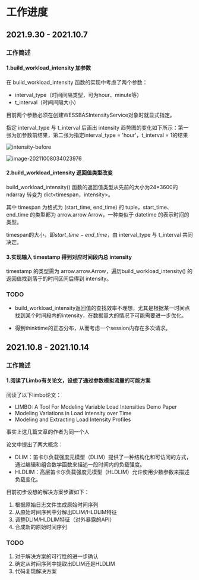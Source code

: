 # 工作进度
## 2021.9.30 - 2021.10.7
### 工作简述

#### 1.build_workload_intensity 加参数

在 build_workload_intensity 函数的实现中考虑了两个参数：

- interval_type（时间间隔类型，可为hour、minute等）
- t_interval（时间间隔大小）

目前两个参数必须在创建WESSBASIntensityService对象时就显式指定。

指定 interval_type 与 t_interval 后画出 intensity 趋势图的变化如下所示：第一张为加参数前结果，第二张为指定interval_type = 'hour'，t_interval = 1的结果

![intensity-before](https://tva1.sinaimg.cn/large/008i3skNly1gv7mgdjvmzj60hs0dc74p02.jpg)

![image-20211008034023976](https://tva1.sinaimg.cn/large/008i3skNly1gv7mgl2hdwj60hs0dcjry02.jpg)

#### 2.build_workload_intensity 返回值类型改变

build_workload_intensity() 函数的返回值类型从先前的大小为24*3600的 ndarray 转变为 dict<timespan，intensity>。

其中 timespan 为格式为 (start_time, end_time) 的 tuple，start_time、end_time 的类型都为 arrow.arrow.Arrow，一种类似于 datetime 的表示时间的类型。

timespan的大小，即$start\_time-end\_time$，由 interval_type 与 t_interval 共同决定。

#### 3.实现输入 timestamp 得到对应时间段内总 intensity

timestamp 的类型需为 arrow.arrow.Arrow，遍历build_workload_intensity() 的返回值找到落于的时间区间后得到 intensity。 

### TODO

- build_workload_intensity返回值的查找效率不理想，尤其是根据某一时间点找到某个时间段内的intensity，在数据量大的情况下可能需要进一步优化。

- 得到thinktime的正态分布，从而考虑一个session内存在多次请求。

## 2021.10.8 - 2021.10.14
### 工作简述
#### 1.阅读了Limbo有关论文，设想了通过参数模拟流量的可能方案
阅读了以下limbo论文：
- LIMBO: A Tool For Modeling Variable Load Intensities
Demo Paper
- Modeling Variations in Load Intensity over Time
- Modeling and Extracting Load Intensity Profiles

事实上这几篇文章的作者为同一个人
  
论文中提出了两大概念：
- DLIM：笛卡尔负载强度元模型（DLIM）提供了一种结构化和可访问的方式，通过编辑和组合数学函数来描述一段时间内的负载强度。
- HLDLIM：高层笛卡尔负载强度元模型（HLDLIM）允许使用少数参数来描述负载变化。

目前初步设想的解决方案步骤如下：
1. 根据原始日志文件生成原始时间序列
2. 从原始时间序列中分解出DLIM/HLDLIM特征
3. 调整DLIM/HLDLIM特征（对外暴露的API）
4. 合成新的原始时间序列

### TODO
1. 对于解决方案的可行性的进一步确认
2. 确定从时间序列中提取出DLIM还是HLDLIM
3. 代码复现解决方案